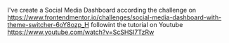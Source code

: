  I've create a Social Media Dashboard according the challenge on https://www.frontendmentor.io/challenges/social-media-dashboard-with-theme-switcher-6oY8ozp_H followint the tutorial on Youtube https://www.youtube.com/watch?v=ScSHSI7TzRw